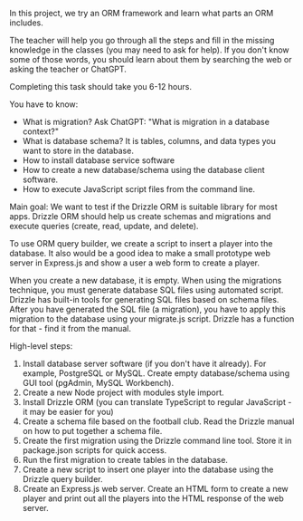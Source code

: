 In this project, we try an ORM framework and learn what parts an ORM includes.

The teacher will help you go through all the steps and fill in the missing knowledge in the classes (you may need to ask for help).
If you don't know some of those words, you should learn about them by searching the web or asking the teacher or ChatGPT.

Completing this task should take you 6-12 hours.

You have to know:
- What is migration? Ask ChatGPT: "What is migration in a database context?"
- What is database schema? It is tables, columns, and data types you want to store in the database.
- How to install database service software
- How to create a new database/schema using the database client software.
- How to execute JavaScript script files from the command line.

Main goal:
We want to test if the Drizzle ORM is suitable library for most apps.
Drizzle ORM should help us create schemas and migrations and execute queries (create, read, update, and delete).

To use ORM query builder, we create a script to insert a player into the database. It also would be a good idea to make a small prototype web server in Express.js and show a user a web form to create a player.

When you create a new database, it is empty. When using the migrations technique, you must generate database SQL files using automated script. Drizzle has built-in tools for generating SQL files based on schema files.
After you have generated the SQL file (a migration), you have to apply this migration to the database using your migrate.js script. Drizzle has a function for that - find it from the manual.

High-level steps:
1. Install database server software (if you don't have it already). For example, PostgreSQL or MySQL. Create empty database/schema using GUI tool (pgAdmin, MySQL Workbench).
2. Create a new Node project with modules style import. 
3. Install Drizzle ORM (you can translate TypeScript to regular JavaScript - it may be easier for you)
4. Create a schema file based on the football club. Read the Drizzle manual on how to put together a schema file.
5. Create the first migration using the Drizzle command line tool. Store it in package.json scripts for quick access.
6. Run the first migration to create tables in the database.
7. Create a new script to insert one player into the database using the Drizzle query builder.
8. Create an Express.js web server. Create an HTML form to create a new player and print out all the players into the HTML response of the web server.
